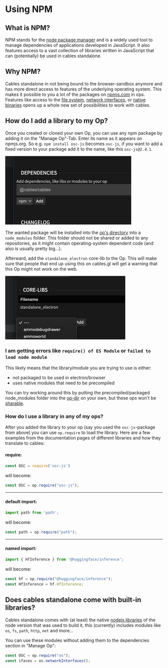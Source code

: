 # Using NPM

## What is NPM?

NPM stands for the [node package manager](https://www.npmjs.com/) and is a widely used tool to manage dependencies
of applications developed in JavaScript. It also features access to a vast collection of libraries written in
JavaScript that can (potentially) be used in cables standalone. 

## Why NPM?

Cables standalone in not being bound to the browser-sandbox anymore and has more direct access to features of
the underlying operating system. This makes it possible to you a lot of the packages on [npmjs.com](https://www.npmjs.com/)
in ops. Features like access to the [file system](https://cables.gl/ops/Ops.Extension.Standalone.Files), [network interfaces](https://cables.gl/ops/Ops.Extension.Standalone.Net), or [native binaries](https://cables.gl/op/Ops.Extension.Standalone.Ffmpeg) opens up a 
whole new set of possibilities to work with cables.

## How do I add a library to my Op?

Once you created or cloned your own Op, you can use any npm package by adding it on the "Manage Op"-Tab. Enter its
name as it appears on npmjs.org. So e.g. `npm install osc-js` becomes `osc-js`, if you want to add a fixed version to your
package add it to the name, like this `osc-js@2.4.1`.

![add npm](img/add_npm.png)

The wanted package will be installed into the [op's directory](../2_sharing_ops/sharing_ops) into a `node_modules` folder.
This folder should not be shared or added to any repositories, as it might contain operating-system dependent code (and
also is usually pretty big...).

Afterward, add the `standalone_electron` core-lib to the Op. This will make sure that people that end up using this
on cables.gl will get a warning that this Op might not work on the web.

![add npm](img/corelib.png)

### I am getting errors like `require() of ES Module` or `failed to load node module`

This likely means that the library/module you are trying to use is either:

- not packaged to be used in electron/browser
- uses native modules that need to be precompiled

You can try working around this by putting the precompiled/packaged node_modules folder into the [op-dir](../2_sharing_ops/sharing_ops) on your own,
but these ops won't be [sharable](../2_sharing_ops/sharing_ops).

### How do I use a library in any of my ops?

After you added the library to your op (say you used the `osc-js`-package from above) you can use `op.require` to load the
library. Here are a few examples from the documentation pages of different libraries and how they translate to cables:

#### require:
```js
const OSC = require('osc-js')
```
will become:
```js
const OSC = op.require("osc-js");
```
---
#### default import:
```js
import path from 'path';
```
will become:
```js
const path = op.require("path");
```
---
#### named import:
```js
import { HfInference } from '@huggingface/inference';
```
will become:
```js
const hf = op.require("@huggingface/inference");
const HfInference = hf.HfInference;
```

## Does cables standalone come with built-in libraries?

Cables standalone comes with (at least) the native [nodejs libraries](https://github.com/nodejs/node/tree/v20.13.1/lib) of the node
version that was used to build it, this (currently) includes modules like `os`, `fs`, `path`, `http`, `net` and more...

You can use these modules without adding them to the dependencies section in "Manage Op":

```js
const OSC = op.require("os");
const ifaces = os.networkInterfaces();
```
